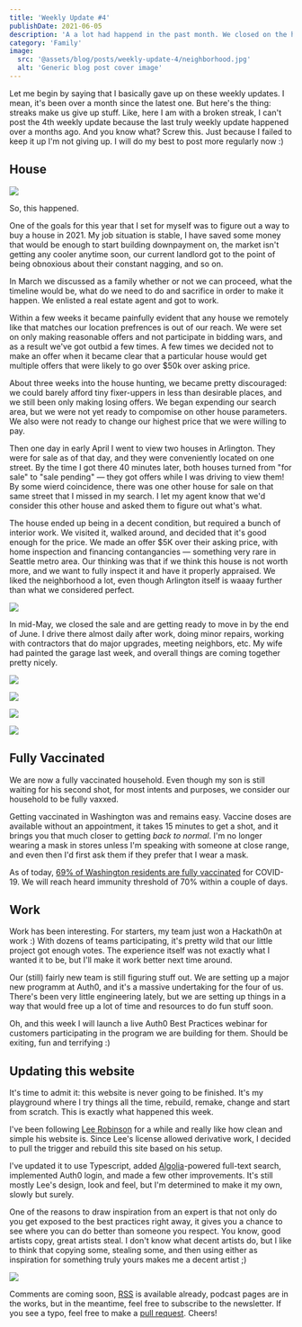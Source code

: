 ```yaml
---
title: 'Weekly Update #4'
publishDate: 2021-06-05
description: 'A a lot had happend in the past month. We closed on the house, got fully vaccinated, I won a hackathon at work, and once again updated this website. '
category: 'Family'
image:
  src: '@assets/blog/posts/weekly-update-4/neighborhood.jpg'
  alt: 'Generic blog post cover image'
---
```


Let me begin by saying that I basically gave up on these weekly updates. I mean, it's been over a month since the latest one. But here's the thing: streaks make us give up stuff. Like, here I am with a broken streak, I can't post the 4th weekly update because the last truly weekly update happened over a months ago. And you know what? Screw this. Just because I failed to keep it up I'm not giving up. I will do my best to post more regularly now :)

## House

![](assets/blog/posts/weekly-update-4/home.jpg)

So, this happened.

One of the goals for this year that I set for myself was to figure out a way to buy a house in 2021. My job situation is stable, I have saved some money that would be enough to start building downpayment on, the market isn't getting any cooler anytime soon, our current landlord got to the point of being obnoxious about their constant nagging, and so on.

In March we discussed as a family whether or not we can proceed, what the timeline would be, what do we need to do and sacrifice in order to make it happen. We enlisted a real estate agent and got to work.

Within a few weeks it became painfully evident that any house we remotely like that matches our location prefrences is out of our reach. We were set on only making reasonable offers and not participate in bidding wars, and as a result we've got outbid a few times. A few times we decided not to make an offer when it became clear that a particular house would get multiple offers that were likely to go over $50k over asking price.

About three weeks into the house hunting, we became pretty discouraged: we could barely afford tiny fixer-uppers in less than desirable places, and we still been only making losing offers. We began expending our search area, but we were not yet ready to compomise on other house parameters. We also were not ready to change our highest price that we were willing to pay.

Then one day in early April I went to view two houses in Arlington. They were for sale as of that day, and they were conveniently located on one street. By the time I got there 40 minutes later, both houses turned from "for sale" to "sale pending" — they got offers while I was driving to view them! By some wierd coincidence, there was one other house for sale on that same street that I missed in my search. I let my agent know that we'd consider this other house and asked them to figure out what's what.

The house ended up being in a decent condition, but required a bunch of interior work. We visited it, walked around, and decided that it's good enough for the price. We made an offer $5K over their asking price, with home inspection and financing contangancies — something very rare in Seattle metro area. Our thinking was that if we think this house is not worth more, and we want to fully inspect it and have it properly appraised. We liked the neighborhood a lot, even though Arlington itself is waaay further than what we considered perfect.

![](assets/blog/posts/weekly-update-4/neighborhood.jpg)

In mid-May, we closed the sale and are getting ready to move in by the end of June. I drive there almost daily after work, doing minor repairs, working with contractors that do major upgrades, meeting neighbors, etc. My wife had painted the garage last week, and overall things are coming together pretty nicely.

![](assets/blog/posts/weekly-update-4/garage.jpg)

![](assets/blog/posts/weekly-update-4/neighborhood2.jpg)

![](assets/blog/posts/weekly-update-4/sunset.jpg)

![](assets/blog/posts/weekly-update-4/radish.jpg)

## Fully Vaccinated

We are now a fully vaccinated household. Even though my son is still waiting for his second shot, for most intents and purposes, we consider our household to be fully vaxxed.

Getting vaccinated in Washington was and remains easy. Vaccine doses are available without an appointment, it takes 15 minutes to get a shot, and it brings you that much closer to getting _back to normal_. I'm no longer wearing a mask in stores unless I'm speaking with someone at close range, and even then I'd first ask them if they prefer that I wear a mask.

As of today, [69% of Washington residents are fully vaccinated](https://www.nytimes.com/interactive/2021/06/03/us/virus-vaccine-states.html) for COVID-19. We will reach heard immunity threshold of 70% within a couple of days.

## Work

Work has been interesting. For starters, my team just won a Hackath0n at work :) With dozens of teams participating, it's pretty wild that our little project got enough votes. The experience itself was not exactly what I wanted it to be, but I'll make it work better next time around.

Our (still) fairly new team is still figuring stuff out. We are setting up a major new programm at Auth0, and it's a massive undertaking for the four of us. There's been very little engineering lately, but we are setting up things in a way that would free up a lot of time and resources to do fun stuff soon.

Oh, and this week I will launch a live Auth0 Best Practices webinar for customers participating in the program we are building for them. Should be exiting, fun and terrifying :)

## Updating this website

It's time to admit it: this website is never going to be finished. It's my playground where I try things all the time, rebuild, remake, change and start from scratch. This is exactly what happened this week.

I've been following [Lee Robinson](https://leerob.io) for a while and really like how clean and simple his website is. Since Lee's license allowed derivative work, I decided to pull the trigger and rebuild this site based on his setup.

I've updated it to use Typescript, added [Algolia](https://algolia.com)-powered full-text search, implemented Auth0 login, and made a few other improvements. It's still mostly Lee's design, look and feel, but I'm determined to make it my own, slowly but surely.

One of the reasons to draw inspiration from an expert is that not only do you get exposed to the best practices right away, it gives you a chance to see where you can do better than someone you respect. You know, good artists copy, great artists steal. I don't know what decent artists do, but I like to think that copying some, stealing some, and then using either as inspiration for something truly yours makes me a decent artist ;)

![](assets/blog/posts/weekly-update-4/lighthouse.jpg)

Comments are coming soon, [RSS](https://rosnovsky.us/feed/feed.xml) is available already, podcast pages are in the works, but in the meantime, feel free to subscribe to the newsletter. If you see a typo, feel free to make a [pull request](https://github.com/rosnovsky/rosnovsky.us). Cheers!
